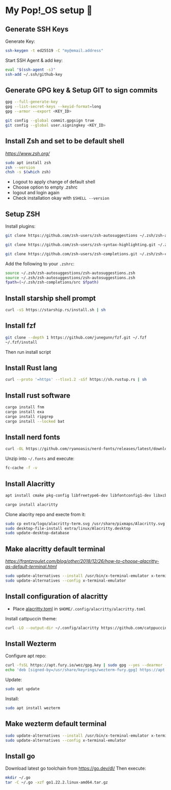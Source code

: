 # My Pop!_OS setup :rocket:

## Generate SSH Keys

Generate Key:
```bash
ssh-keygen -t ed25519 -C "my@email.address"
```
Start SSH Agent & add key:
```bash
eval "$(ssh-agent -s)"
ssh-add ~/.ssh/github-key
```

## Generate GPG key & Setup GIT to sign commits

```bash
gpg --full-generate-key
gpg --list-secret-keys --keyid-format=long
gpg --armor --export <KEY_ID>

git config --global commit.gpgsign true
git config --global user.signingkey <KEY_ID>
```

## Install Zsh and set to be default shell
*https://www.zsh.org/*

```bash
sudo apt install zsh
zsh --version
chsh -s $(which zsh)
```
- Logout to apply change of default shell
- Choose option to empty .zshrc
- logout and login again
- Check installation okay with `$SHELL --version`

## Setup ZSH

Install plugins:
```bash
git clone https://github.com/zsh-users/zsh-autosuggestions ~/.zsh/zsh-autosuggestions

git clone https://github.com/zsh-users/zsh-syntax-highlighting.git ~/.zsh/zsh-syntax-highlighting

git clone https://github.com/zsh-users/zsh-completions.git ~/.zsh/zsh-completions
```
Add the following to your `.zshrc`:
```bash
source ~/.zsh/zsh-autosuggestions/zsh-autosuggestions.zsh
source ~/.zsh/zsh-autosuggestions/zsh-autosuggestions.zsh
fpath=(~/.zsh/zsh-completions/src $fpath)
```

## Install starship shell prompt
```bash
curl -sS https://starship.rs/install.sh | sh
```

## Install fzf
```bash
git clone --depth 1 https://github.com/junegunn/fzf.git ~/.fzf
~/.fzf/install
```
Then run install script

## Install Rust lang
```bash
curl --proto '=https' --tlsv1.2 -sSf https://sh.rustup.rs | sh
```

## Install rust software

```bash
cargo install fnm
cargo install exa
cargo install ripgrep
cargo install --locked bat
```

## Install nerd fonts

```bash
curl -OL https://github.com/ryanoasis/nerd-fonts/releases/latest/download/JetBrainsMono.tar.xz
```

Unzip into `~/.fonts` and execute:
```bash
fc-cache -f -v
```

## Install Alacritty

```bash
apt install cmake pkg-config libfreetype6-dev libfontconfig1-dev libxcb-xfixes0-dev libxkbcommon-dev python3

cargo install alacritty
```
Clone alacrity repo and execte from it:
```bash
sudo cp extra/logo/alacritty-term.svg /usr/share/pixmaps/Alacritty.svg
sudo desktop-file-install extra/linux/Alacritty.desktop
sudo update-desktop-database
```

## Make alacritty default terminal
*https://frantzroulet.com/blog/other/2018/12/26/how-to-choose-alacritty-as-default-terminal.html*

```bash
sudo update-alternatives --install /usr/bin/x-terminal-emulator x-terminal-emulator $(which alacritty) 50
sudo update-alternatives --config x-terminal-emulator
```

## Install configuration of alacritty

- Place [alacritty.toml](alacritty.toml) in `$HOME/.config/alacritty/alacritty.toml`

Install cattpuccin theme:
```bash
curl -LO --output-dir ~/.config/alacritty https://github.com/catppuccin/alacritty/raw/main/catppuccin-macchiato.toml
```

## Install Wezterm

Configure apt repo:
```bash
curl -fsSL https://apt.fury.io/wez/gpg.key | sudo gpg --yes --dearmor -o /usr/share/keyrings/wezterm-fury.gpg
echo 'deb [signed-by=/usr/share/keyrings/wezterm-fury.gpg] https://apt.fury.io/wez/ * *' | sudo tee /etc/apt/sources.list.d/wezterm.list
```
Update:
```bash
sudo apt update
```
Install:
```bash
sudo apt install wezterm
```

## Make wezterm default terminal

```bash
sudo update-alternatives --install /usr/bin/x-terminal-emulator x-terminal-emulator $(which wezterm) 50
sudo update-alternatives --config x-terminal-emulator
```

## Install go

Download latest go toolchain from https://go.dev/dl/
Then execute:
```bash
mkdir ~/.go
tar -C ~/.go -xzf go1.22.2.linux-amd64.tar.gz
```